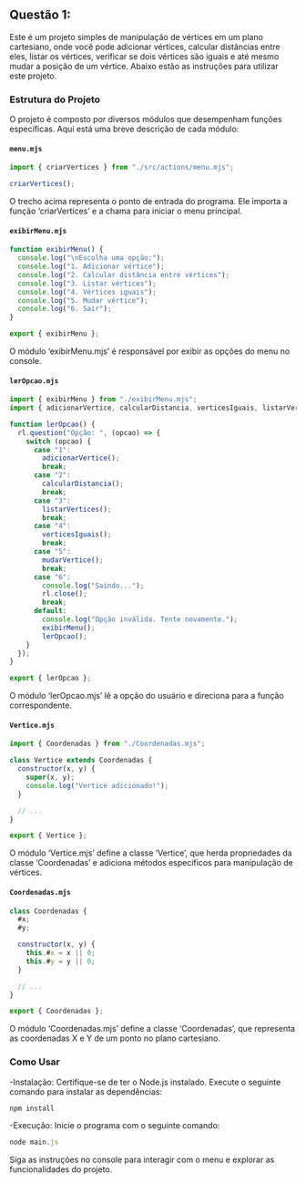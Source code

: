 ## Questão 1:

Este é um projeto simples de manipulação de vértices em um plano cartesiano, onde você pode adicionar vértices, calcular distâncias entre eles, listar os vértices, verificar se dois vértices são iguais e até mesmo mudar a posição de um vértice. Abaixo estão as instruções para utilizar este projeto.

### Estrutura do Projeto

O projeto é composto por diversos módulos que desempenham funções específicas. Aqui está uma breve descrição de cada módulo:

#### `menu.mjs`

```javascript
import { criarVertices } from "./src/actions/menu.mjs";

criarVertices();
```
O trecho acima representa o ponto de entrada do programa. Ele importa a função &lsquo;criarVertices&rsquo; e a chama para iniciar o menu principal.

#### `exibirMenu.mjs`

```javascript
function exibirMenu() {
  console.log("\nEscolha uma opção:");
  console.log("1. Adicionar vértice");
  console.log("2. Calcular distância entre vértices");
  console.log("3. Listar vértices");
  console.log("4. Vértices iguais");
  console.log("5. Mudar vértice");
  console.log("6. Sair");
}

export { exibirMenu };
```
O módulo &lsquo;exibirMenu.mjs&rsquo; é responsável por exibir as opções do menu no console.

#### `lerOpcao.mjs`

```javascript
import { exibirMenu } from "./exibirMenu.mjs";
import { adicionarVertice, calcularDistancia, verticesIguais, listarVertices, mudarVertice, rl } from "./actions/menus.mjs";

function lerOpcao() {
  rl.question("Opção: ", (opcao) => {
    switch (opcao) {
      case "1":
        adicionarVertice();
        break;
      case "2":
        calcularDistancia();
        break;
      case "3":
        listarVertices();
        break;
      case "4":
        verticesIguais();
        break;
      case "5":
        mudarVertice();
        break;
      case "6":
        console.log("Saindo...");
        rl.close();
        break;
      default:
        console.log("Opção inválida. Tente novamente.");
        exibirMenu();
        lerOpcao();
    }
  });
}

export { lerOpcao };
```
O módulo &lsquo;lerOpcao.mjs&rsquo; lê a opção do usuário e direciona para a função correspondente.

#### `Vertice.mjs`

```javascript
import { Coordenadas } from "./Coordenadas.mjs";

class Vertice extends Coordenadas {
  constructor(x, y) {
    super(x, y);
    console.log("Vertice adicionado!");
  }

  // ...
}

export { Vertice };
```
O módulo &lsquo;Vertice.mjs&rsquo; define a classe &lsquo;Vertice&rsquo;, que herda propriedades da classe &lsquo;Coordenadas&rsquo; e adiciona métodos específicos para manipulação de vértices.

#### `Coordenadas.mjs`

```javascript
class Coordenadas {
  #x;
  #y;

  constructor(x, y) {
    this.#x = x || 0;
    this.#y = y || 0;
  }

  // ...
}

export { Coordenadas };
```
O módulo &lsquo;Coordenadas.mjs&rsquo; define a classe &lsquo;Coordenadas&rsquo;, que representa as coordenadas X e Y de um ponto no plano cartesiano.

### Como Usar
-Instalação:
Certifique-se de ter o Node.js instalado. Execute o seguinte comando para instalar as dependências:
```javascript
npm install
```

-Execução:
Inicie o programa com o seguinte comando:
```javascript
node main.js
```

Siga as instruções no console para interagir com o menu e explorar as funcionalidades do projeto.